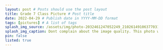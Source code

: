 ```yaml
---
layout: post # Posts should use the post layout
title: Grade 7 Class Picture # Post title
date: 2022-04-29 # Publish date in YYYY-MM-DD format
tags: [pictures] # A list of tags
splash_img_source: /assets/img/photo-2032461247052249_2102614910637703168.jpg
splash_img_caption: Dont complain about the image quality. This photo was taken back in 2018.
pin: false
listed: true
---
```


